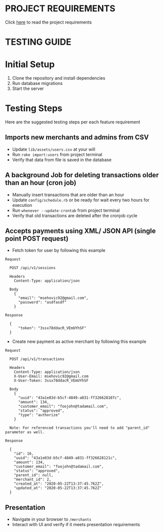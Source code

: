 # PROJECT REQUIREMENTS
Click [here](https://drive.google.com/file/d/1tGGlStHzIt1oxkCvyJbIYO1gQV_MMDHF/view?usp=sharing) to read the project requirements

# TESTING GUIDE

# Initial Setup

1. Clone the repository and install dependencies
2. Run database migrations
3. Start the server

# Testing Steps

Here are the suggested testing steps per each feature requirement

## Imports new merchants and admins from CSV
- Update `lib/assets/users.csv` at your will
- Run `rake import:users` from project terminal
- Verify that data from file is saved in the database

## A background Job for deleting transactions older than an hour (cron job)
- Manually insert transactions that are older than an hour
- Update `config/schedule.rb` or be ready for wait every two hours for execution
- Run `whenever --update-crontab` from project terminal
- Verify that old transactions are deleted after the cronjob cycle

## Accepts payments using XML/ JSON API (single point POST request)
- Fetch token for user by following this example
```
Request

  POST /api/v1/sessions

  Headers
    Content-Type: application/json

  Body
    {
      "email": "msehovic92@gmail.com",
      "password": "asdfasdf"
    }

Response

  {
      "token": "3ssx78ddacR_VEmUYhSF"
  }
```
- Create new payment as active merchant by following this example
```
Request

  POST /api/v1/transactions

  Headers
    Content-Type: application/json
    X-User-Email: msehovic92@gmail.com
    X-User-Token: 3ssx78ddacR_VEmUYhSF

  Body
    {
      "uuid": "43a1e03d-b5cf-4849-a031-ff326628107c",
      "amount": 134,
      "customer_email": "foojohn@tadamail.com",
      "status": "approved",
      "type": "authorize"
    }

  Note: For referenced transactions you'll need to add "parent_id" parameter as well.

Response

  {
    "id": 16,
    "uuid": "43a1e03d-b5cf-4849-a031-ff326628121c",
    "amount": 134,
    "customer_email": "foojohn@tadamail.com",
    "status": "approved",
    "parent_id": null,
    "merchant_id": 2,
    "created_at": "2020-05-22T13:37:45.762Z",
    "updated_at": "2020-05-22T13:37:45.762Z"
  }
```
## Presentation
- Navigate in your browser to `/merchants`
- Interact with UI and verify if it meets presentation requirements


